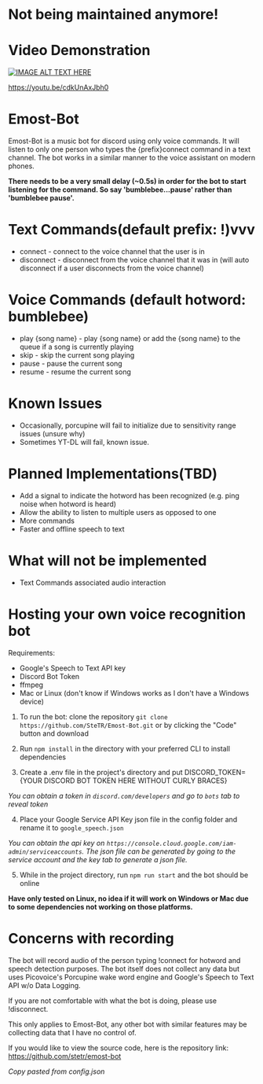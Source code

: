 # Not being maintained anymore!


# Video Demonstration
[![IMAGE ALT TEXT HERE](https://img.youtube.com/vi/cdkUnAxJbh0/0.jpg)](https://www.youtube.com/watch?v=cdkUnAxJbh0)

https://youtu.be/cdkUnAxJbh0

# Emost-Bot
Emost-Bot is a music bot for discord using only voice commands. It will listen to only one person who types the {prefix}connect command in a text channel. The bot works in a similar manner to the voice assistant on modern phones.

**There needs to be a very small delay (~0.5s) in order for the bot to start listening for the command. So say 'bumblebee...pause' rather than 'bumblebee pause'.**

# Text Commands(default prefix: !)vvv
* connect - connect to the voice channel that the user is in
* disconnect - disconnect from the voice channel that it was in (will auto disconnect if a user disconnects from the voice channel)

# Voice Commands (default hotword: bumblebee)
* play {song name} - play {song name} or add the {song name} to the queue if a song is currently playing
* skip - skip the current song playing
* pause - pause the current song
* resume - resume the current song

# Known Issues
* Occasionally, porcupine will fail to initialize due to sensitivity range issues (unsure why)
* Sometimes YT-DL will fail, known issue.

# Planned Implementations(TBD)
* Add a signal to indicate the hotword has been recognized (e.g. ping noise when hotword is heard)
* Allow the ability to listen to multiple users as opposed to one
* More commands
* Faster and offline speech to text 

# What will not be implemented
* Text Commands associated audio interaction

# Hosting your own voice recognition bot
Requirements:
* Google's Speech to Text API key
* Discord Bot Token
* ffmpeg
* Mac or Linux (don't know if Windows works as I don't have a Windows device)


1. To run the bot: clone the repository
```git clone https://github.com/SteTR/Emost-Bot.git``` or by clicking the "Code" button and download

2. Run ```npm install``` in the directory with your preferred CLI to install dependencies

3. Create a .env file in the project's directory and put DISCORD_TOKEN={YOUR DISCORD BOT TOKEN HERE WITHOUT CURLY BRACES}

*You can obtain a token in ```discord.com/developers``` and go to ```bots``` tab to reveal token* 

4. Place your Google Service API Key json file in the config folder and rename it to ```google_speech.json```

*You can obtain the api key on ```https://console.cloud.google.com/iam-admin/serviceaccounts```. The json file can be generated by going to the service account and the key tab to generate a json file.*

5. While in the project directory, run ```npm run start``` and the bot should be online

**Have only tested on Linux, no idea if it will work on Windows or Mac due to some dependencies not working on those platforms.**

# Concerns with recording
The bot will record audio of the person typing !connect for hotword and speech detection purposes. The bot itself does not collect any data but uses Picovoice's Porcupine wake word engine and Google's Speech to Text API w/o Data Logging. 

If you are not comfortable with what the bot is doing, please use !disconnect. 

This only applies to Emost-Bot, any other bot with similar features may be collecting data that I have no control of.

If you would like to view the source code, here is the repository link: https://github.com/stetr/emost-bot

*Copy pasted from config.json*
